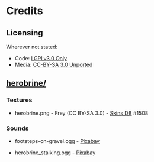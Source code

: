 # Credits

## Licensing

Wherever not stated:

- Code: [LGPLv3.0 Only](https://www.gnu.org/licenses/lgpl-3.0.en.html#license-text)
- Media: [CC-BY-SA 3.0 Unported](https://creativecommons.org/licenses/by-sa/3.0/)

## [herobrine/](herobrine/)

### Textures

- herobrine.png - Frey (CC BY-SA 3.0) - [Skins DB](https://skinsdb.terraqueststudios.net/) #1508

### Sounds

- footsteps-on-gravel.ogg - [Pixabay](https://pixabay.com/sound-effects/footsteps-on-gravel-61337/)

- herobrine_stalking.ogg - [Pixabay](https://pixabay.com/sound-effects/jumper-teleport-sound-effects-60714/)
